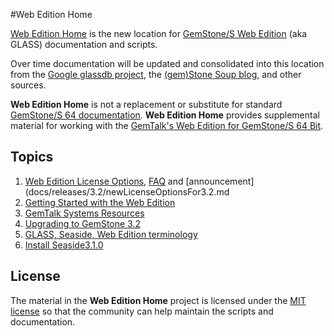 #Web Edition Home

[Web Edition Home][4] is the new location for [GemStone/S Web Edition][3]
(aka GLASS) documentation and scripts. 

Over time documentation will be updated and 
consolidated into this location from the [Google glassdb project][1], the 
[(gem)Stone Soup blog][2], and other sources.

**Web Edition Home** is not a replacement or substitute for standard [GemStone/S 64 
documentation][6]. **Web Edition Home** provides supplemental material for working
with the [GemTalk's Web Edition for GemStone/S 64 Bit][7].

## Topics
1. [Web Edition License Options](http://seaside.gemtalksystems.com/docs/GLASS-Pricing-1201.htm),
   [FAQ](http://seaside.gemtalksystems.com/docs/Web_Edition_FAQ.htm) and 
   [announcement](docs/releases/3.2/newLicenseOptionsFor3.2.md
1. [Getting Started with the Web Edition](docs/install/gettingStartedWithWebEdition.md)
2. [GemTalk Systems Resources](docs/gemtalksystems_resources.md)
2. [Upgrading to GemStone 3.2](docs/upgrade/upgradeToGemStone3.2.md)
3. [GLASS, Seaside, Web Edition terminology](docs/terminology.md)
4. [Install Seaside3.1.0](docs/install/installSeaside3.1.md)

## License
The material in the **Web Edition Home** project is licensed under the 
[MIT license](license.txt) so that the community can help maintain the scripts and 
documentation.

[1]: http://code.google.com/p/glassdb/
[2]: http://gemstonesoup.wordpress.com/
[3]: http://gemtalksystems.com/index.php/community/community-for-glass-seaside/
[4]: https://github.com/glassdb/webEditionHome
[6]: http://gemtalksystems.com/index.php/community/gss-support/documentation/gs64/
[7]: http://gemtalksystems.com/index.php/products/glass-seaside/

